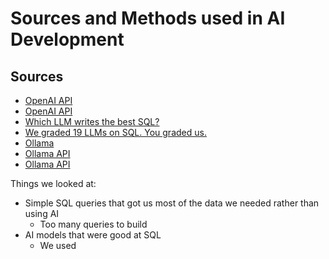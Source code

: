 # Sources and Methods used in AI Development

## Sources

- [OpenAI API](https://platform.openai.com/docs/api-reference)
- [OpenAI API](https://platform.openai.com/docs/api-reference)
- [Which LLM writes the best SQL?](https://www.tinybird.co/blog-posts/which-llm-writes-the-best-sql)
- [We graded 19 LLMs on SQL. You graded us.](https://www.tinybird.co/blog-posts/we-graded-19-llms-on-sql-you-graded-us)
- [Ollama](https://ollama.com/)
- [Ollama API](https://ollama.com/docs/api)
- [Ollama API](https://ollama.com/docs/api)

Things we looked at:
- Simple SQL queries that got us most of the data we needed rather than using AI
  - Too many queries to build
- AI models that were good at SQL
  - We used 